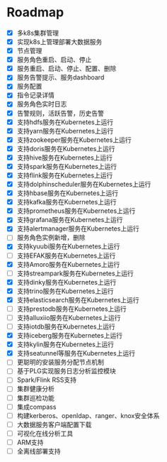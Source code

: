 # Roadmap
- [x] 多k8s集群管理
- [x] 实现k8s上管理部署大数据服务
- [x] 节点管理
- [x] 服务角色重启、启动、停止
- [x] 服务重启、启动、停止、配置、删除
- [x] 服务告警提示、服务dashboard
- [x] 服务配置
- [x] 指令记录详情
- [x] 服务角色实时日志
- [x] 告警规则，活跃告警，历史告警
- [x] 支持hdfs服务在Kubernetes上运行
- [x] 支持yarn服务在Kubernetes上运行
- [x] 支持zookeeper服务在Kubernetes上运行
- [x] 支持doris服务在Kubernetes上运行
- [x] 支持hive服务在Kubernetes上运行
- [x] 支持spark服务在Kubernetes上运行
- [x] 支持flink服务在Kubernetes上运行
- [x] 支持dolphinscheduler服务在Kubernetes上运行
- [x] 支持hbase服务在Kubernetes上运行
- [x] 支持kafka服务在Kubernetes上运行
- [x] 支持prometheus服务在Kubernetes上运行
- [x] 支持grafana服务在Kubernetes上运行
- [x] 支持alertmanager服务在Kubernetes上运行
- [ ] 服务角色实例新增，删除
- [x] 支持kyuubi服务在Kubernetes上运行
- [ ] 支持EFAK服务在Kubernetes上运行
- [x] 支持Amoro服务在Kubernetes上运行
- [ ] 支持streampark服务在Kubernetes上运行
- [x] 支持dinky服务在Kubernetes上运行
- [x] 支持trino服务在Kubernetes上运行
- [x] 支持elasticsearch服务在Kubernetes上运行
- [ ] 支持prestodb服务在Kubernetes上运行
- [ ] 支持alluxiio服务在Kubernetes上运行
- [ ] 支持iotdb服务在Kubernetes上运行
- [x] 支持iceberg服务在Kubernetes上运行
- [x] 支持kylin服务在Kubernetes上运行
- [x] 支持seatunnel等服务在Kubernetes上运行
- [ ] 更聪明的安装服务分配节点机制
- [ ] 基于PLG实现服务日志分析监控模块
- [ ] Spark/Flink RSS支持
- [ ] 集群健康分析
- [ ] 集群巡检功能
- [ ] 集成compass
- [ ] 构建kerberos、openldap、ranger、knox安全体系
- [ ] 大数据服务客户端配置下载
- [ ] 可视化在线分析工具
- [ ] ARM支持
- [ ] 全离线部署支持
